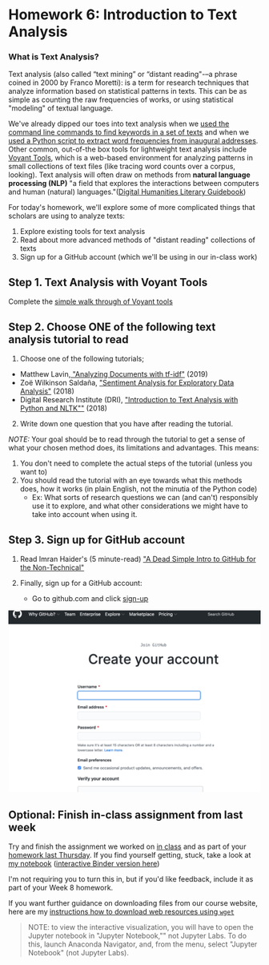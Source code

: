 # Homework 6: Introduction to Text Analysis

### What is Text Analysis?

Text analysis (also called “text mining” or “distant reading"-–a phrase coined in 2000 by Franco Moretti): is a term for research techniques that analyze information based on statistical patterns in texts. This can be as simple as counting the raw frequencies of works, or using statistical "modeling" of textual language.

We've already dipped our toes into text analysis when we [used the command line commands to find keywords in a set of texts](https://github.com/sceckert/IntroDHFall2022/blob/main/_week2/introduction-to-the-command-line.md#analyzing-text-files) and when we [used a Python script to extract word frequencies from inaugural addresses](https://github.com/sceckert/IntroDHFall2022/blob/main/_week4/introduction-to-python.ipynb). Other common, out-of-the box tools for lightweight text analysis include [Voyant Tools](https://voyant-tools.org/), which is a web-based environment for analyzing patterns in small collections of text files (like tracing word counts over a corpus, looking). Text analysis will often draw on methods from **natural language processing (NLP)** "a field that explores the interactions between computers and human (natural) languages."([Digital Humanities Literary Guidebook](https://cmu-lib.github.io/dhlg/topics/))

For today's homework, we'll explore some of more complicated things that scholars are using to analyze texts:

1. Explore existing tools for text analysis
2. Read about more advanced methods of "distant reading" collections of texts
2. Sign up for a GitHub account (which we'll be using in our in-class work)

## Step 1. Text Analysis with Voyant Tools

Complete the [simple walk through of Voyant tools](Voyant-Tools-tutorial.pdf)

## Step 2. Choose ONE of the following text analysis tutorial to read 

1. Choose one of the following tutorials; 
- Matthew Lavin,[ "Analyzing Documents with tf-idf"](https://programminghistorian.org/en/lessons/analyzing-documents-with-tfidf) (2019)
- Zoë Wilkinson Saldaña, ["Sentiment Analysis for Exploratory Data Analysis"](https://programminghistorian.org/en/lessons/sentiment-analysis) (2018)
- Digital Research Institute (DRI), ["Introduction to Text Analysis with Python and NLTK""](https://github.com/DHRI-Curriculum/text-analysis) (2018)

2. Write down one question that you have after reading the tutorial.
 
*NOTE:* Your goal should be to read through the tutorial to get a sense of what your chosen method does, its limitations and advantages. This means:

1. You don't need to complete the actual steps of the tutorial (unless you want to)
2.  You should read the tutorial with an eye towards what this methods does, how it works (in plain English, not the minutia of the Python code)
	- Ex: What sorts of research questions we can (and can't) responsibly use it to explore, and what other considerations we might have to take into account when using it.

## Step 3. Sign up for GitHub account

1. Read Imran Haider's (5 minute-read) ["A Dead Simple Intro to GitHub for the Non-Technical"](https://medium.com/crowdbotics/a-dead-simple-intro-to-github-for-the-non-technical-f9d56410a856) 


2. Finally, sign up for a GitHub account:
	- Go to github.com and click [sign-up](https://github.com/join?ref_cta=Sign+up&ref_loc=header+logged+out&ref_page=%2F&source=header-home)
	
![image](../_images/GitHub-signup.png)


## Optional: Finish in-class assignment from last week

Try and finish the assignment we worked on [in class](https://github.com/sceckert/presentations/blob/master/slides/IntroDH-F22-wk7-thu.md) and as part of your [homework last Thursday](https://github.com/sceckert/IntroDHFall2022/blob/main/_week7/homework-5.md). If you find yourself getting, stuck, take a look at [my notebook](https://github.com/sceckert/IntroDHFall2022/blob/main/_week7/exploratory-data-analysis-with-pandas.ipynb) ([interactive Binder version here](https://mybinder.org/v2/gh/sceckert/introdhfall2022/main?urlpath=lab/tree/_week7/exploratory-data-analysis-with-pandas.ipynb)) 

I'm not requiring you to turn this in, but if you'd like feedback, include it as part of your Week 8 homework.

If you want further guidance on downloading files from our course website, here are my [instructions how to download web resources using `wget`](https://github.com/sceckert/IntroDHFall2022/blob/main/_week8/using-wget.md)


> NOTE: to view the interactive visualization, you will have to open the Jupyter notebook in "Jupyter Notebook,"" not Jupyter Labs. To do this, launch Anaconda Navigator, and, from the menu, select "Jupyter Notebook" (not Jupyter Labs).

